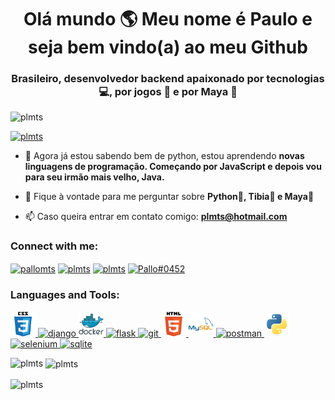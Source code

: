 <h1 align="center">Olá mundo 🌎 Meu nome é Paulo e seja bem vindo(a) ao meu Github</h1>
<h3 align="center">Brasileiro, desenvolvedor backend apaixonado por tecnologias 💻, por jogos 👾 e por Maya 🐶</h3>

<p align="left"> <img src="https://komarev.com/ghpvc/?username=plmts&label=Profile%20views&color=0e75b6&style=flat" alt="plmts" /> </p>

<p align="left"> <a href="https://github.com/ryo-ma/github-profile-trophy"><img src="https://github-profile-trophy.vercel.app/?username=plmts" alt="plmts" /></a> </p>


- 🌱 Agora já estou sabendo bem de python, estou aprendendo **novas linguagens de programação. Começando por JavaScript e depois vou para seu irmão mais velho, Java.**

- 💬 Fique à vontade para me perguntar sobre **Python🐍, Tibia👾 e Maya🐶**

- 📫 Caso queira entrar em contato comigo: **plmts@hotmail.com**

<h3 align="left">Connect with me:</h3>
<p align="left">
<a href="https://twitter.com/pallomts" target="blank"><img align="center" src="https://raw.githubusercontent.com/rahuldkjain/github-profile-readme-generator/master/src/images/icons/Social/twitter.svg" alt="pallomts" height="30" width="40" /></a>
<a href="https://linkedin.com/in/plmts" target="blank"><img align="center" src="https://raw.githubusercontent.com/rahuldkjain/github-profile-readme-generator/master/src/images/icons/Social/linked-in-alt.svg" alt="plmts" height="30" width="40" /></a>
<a href="https://instagram.com/plmts" target="blank"><img align="center" src="https://raw.githubusercontent.com/rahuldkjain/github-profile-readme-generator/master/src/images/icons/Social/instagram.svg" alt="plmts" height="30" width="40" /></a>
<a href="https://discord.gg/Pallo#0452" target="blank"><img align="center" src="https://raw.githubusercontent.com/rahuldkjain/github-profile-readme-generator/master/src/images/icons/Social/discord.svg" alt="Pallo#0452" height="30" width="40" /></a>
</p>

<h3 align="left">Languages and Tools:</h3>
<p align="left"> <a href="https://www.w3schools.com/css/" target="_blank" rel="noreferrer"> <img src="https://raw.githubusercontent.com/devicons/devicon/master/icons/css3/css3-original-wordmark.svg" alt="css3" width="40" height="40"/> </a> <a href="https://www.djangoproject.com/" target="_blank" rel="noreferrer"> <img src="https://cdn.worldvectorlogo.com/logos/django.svg" alt="django" width="40" height="40"/> </a> <a href="https://www.docker.com/" target="_blank" rel="noreferrer"> <img src="https://raw.githubusercontent.com/devicons/devicon/master/icons/docker/docker-original-wordmark.svg" alt="docker" width="40" height="40"/> </a> <a href="https://flask.palletsprojects.com/" target="_blank" rel="noreferrer"> <img src="https://www.vectorlogo.zone/logos/pocoo_flask/pocoo_flask-icon.svg" alt="flask" width="40" height="40"/> </a> <a href="https://git-scm.com/" target="_blank" rel="noreferrer"> <img src="https://www.vectorlogo.zone/logos/git-scm/git-scm-icon.svg" alt="git" width="40" height="40"/> </a> <a href="https://www.w3.org/html/" target="_blank" rel="noreferrer"> <img src="https://raw.githubusercontent.com/devicons/devicon/master/icons/html5/html5-original-wordmark.svg" alt="html5" width="40" height="40"/> </a> <a href="https://www.mysql.com/" target="_blank" rel="noreferrer"> <img src="https://raw.githubusercontent.com/devicons/devicon/master/icons/mysql/mysql-original-wordmark.svg" alt="mysql" width="40" height="40"/> </a> <a href="https://postman.com" target="_blank" rel="noreferrer"> <img src="https://www.vectorlogo.zone/logos/getpostman/getpostman-icon.svg" alt="postman" width="40" height="40"/> </a> <a href="https://www.python.org" target="_blank" rel="noreferrer"> <img src="https://raw.githubusercontent.com/devicons/devicon/master/icons/python/python-original.svg" alt="python" width="40" height="40"/> </a> <a href="https://www.selenium.dev" target="_blank" rel="noreferrer"> <img src="https://raw.githubusercontent.com/detain/svg-logos/780f25886640cef088af994181646db2f6b1a3f8/svg/selenium-logo.svg" alt="selenium" width="40" height="40"/> </a> <a href="https://www.sqlite.org/" target="_blank" rel="noreferrer"> <img src="https://www.vectorlogo.zone/logos/sqlite/sqlite-icon.svg" alt="sqlite" width="40" height="40"/> </a> </p>

<p><img align="left" src="https://github-readme-stats.vercel.app/api/top-langs?username=plmts&show_icons=true&locale=en&layout=compact" alt="plmts" /></p>

<p>&nbsp;<img align="center" src="https://github-readme-stats.vercel.app/api?username=plmts&show_icons=true&locale=en" alt="plmts" /></p>

<p><img align="center" src="https://github-readme-streak-stats.herokuapp.com/?user=plmts&" alt="plmts" /></p>

